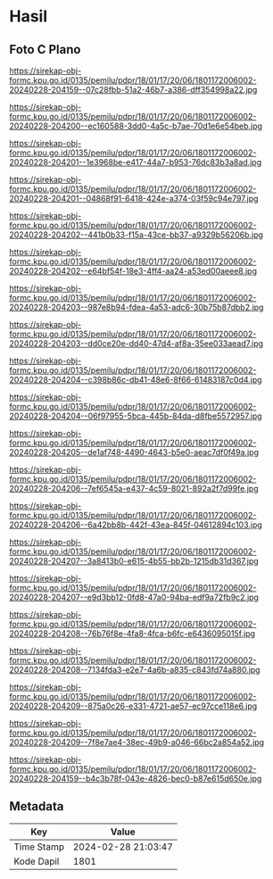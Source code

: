 # Hasil

## Foto C Plano

https://sirekap-obj-formc.kpu.go.id/0135/pemilu/pdpr/18/01/17/20/06/1801172006002-20240228-204159--07c28fbb-51a2-46b7-a386-dff354998a22.jpg

https://sirekap-obj-formc.kpu.go.id/0135/pemilu/pdpr/18/01/17/20/06/1801172006002-20240228-204200--ec160588-3dd0-4a5c-b7ae-70d1e6e54beb.jpg

https://sirekap-obj-formc.kpu.go.id/0135/pemilu/pdpr/18/01/17/20/06/1801172006002-20240228-204201--1e3968be-e417-44a7-b953-76dc83b3a8ad.jpg

https://sirekap-obj-formc.kpu.go.id/0135/pemilu/pdpr/18/01/17/20/06/1801172006002-20240228-204201--04868f91-6418-424e-a374-03f59c94e797.jpg

https://sirekap-obj-formc.kpu.go.id/0135/pemilu/pdpr/18/01/17/20/06/1801172006002-20240228-204202--441b0b33-f15a-43ce-bb37-a9329b56206b.jpg

https://sirekap-obj-formc.kpu.go.id/0135/pemilu/pdpr/18/01/17/20/06/1801172006002-20240228-204202--e64bf54f-18e3-4ff4-aa24-a53ed00aeee8.jpg

https://sirekap-obj-formc.kpu.go.id/0135/pemilu/pdpr/18/01/17/20/06/1801172006002-20240228-204203--987e8b94-fdea-4a53-adc6-30b75b87dbb2.jpg

https://sirekap-obj-formc.kpu.go.id/0135/pemilu/pdpr/18/01/17/20/06/1801172006002-20240228-204203--dd0ce20e-dd40-47d4-af8a-35ee033aead7.jpg

https://sirekap-obj-formc.kpu.go.id/0135/pemilu/pdpr/18/01/17/20/06/1801172006002-20240228-204204--c398b86c-db41-48e6-8f66-61483187c0d4.jpg

https://sirekap-obj-formc.kpu.go.id/0135/pemilu/pdpr/18/01/17/20/06/1801172006002-20240228-204204--06f97955-5bca-445b-84da-d8fbe5572957.jpg

https://sirekap-obj-formc.kpu.go.id/0135/pemilu/pdpr/18/01/17/20/06/1801172006002-20240228-204205--de1af748-4490-4643-b5e0-aeac7df0f49a.jpg

https://sirekap-obj-formc.kpu.go.id/0135/pemilu/pdpr/18/01/17/20/06/1801172006002-20240228-204206--7ef6545a-e437-4c59-8021-892a2f7d99fe.jpg

https://sirekap-obj-formc.kpu.go.id/0135/pemilu/pdpr/18/01/17/20/06/1801172006002-20240228-204206--6a42bb8b-442f-43ea-845f-04612894c103.jpg

https://sirekap-obj-formc.kpu.go.id/0135/pemilu/pdpr/18/01/17/20/06/1801172006002-20240228-204207--3a8413b0-e615-4b55-bb2b-1215db31d367.jpg

https://sirekap-obj-formc.kpu.go.id/0135/pemilu/pdpr/18/01/17/20/06/1801172006002-20240228-204207--e9d3bb12-0fd8-47a0-94ba-edf9a72fb9c2.jpg

https://sirekap-obj-formc.kpu.go.id/0135/pemilu/pdpr/18/01/17/20/06/1801172006002-20240228-204208--76b76f8e-4fa8-4fca-b6fc-e6436095015f.jpg

https://sirekap-obj-formc.kpu.go.id/0135/pemilu/pdpr/18/01/17/20/06/1801172006002-20240228-204208--7134fda3-e2e7-4a6b-a835-c843fd74a880.jpg

https://sirekap-obj-formc.kpu.go.id/0135/pemilu/pdpr/18/01/17/20/06/1801172006002-20240228-204209--875a0c26-e331-4721-ae57-ec97cce118e6.jpg

https://sirekap-obj-formc.kpu.go.id/0135/pemilu/pdpr/18/01/17/20/06/1801172006002-20240228-204209--7f8e7ae4-38ec-49b9-a046-66bc2a854a52.jpg

https://sirekap-obj-formc.kpu.go.id/0135/pemilu/pdpr/18/01/17/20/06/1801172006002-20240228-204159--b4c3b78f-043e-4826-bec0-b87e615d650e.jpg


## Metadata

| Key        | Value               |
| ---------- | ------------------- |
| Time Stamp | 2024-02-28 21:03:47 |
| Kode Dapil | 1801                |



